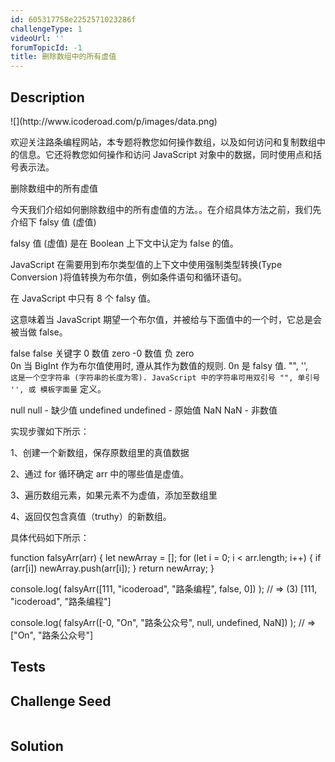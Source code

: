 ```yaml
---
id: 605317758e2252571023286f
challengeType: 1
videoUrl: ''
forumTopicId: -1
title: 删除数组中的所有虚值
---
```


## Description
<section id='description'>
![](http://www.icoderoad.com/p/images/data.png)

欢迎关注路条编程网站，本专题将教您如何操作数组，以及如何访问和复制数组中的信息。它还将教您如何操作和访问 JavaScript 对象中的数据，同时使用点和括号表示法。

删除数组中的所有虚值

今天我们介绍如何删除数组中的所有虚值的方法。。在介绍具体方法之前，我们先介绍下 falsy 值 (虚值)

falsy 值 (虚值) 是在 Boolean 上下文中认定为 false 的值。

JavaScript 在需要用到布尔类型值的上下文中使用强制类型转换(Type Conversion )将值转换为布尔值，例如条件语句和循环语句。

在 JavaScript 中只有 8 个 falsy 值。

这意味着当 JavaScript 期望一个布尔值，并被给与下面值中的一个时，它总是会被当做 false。

false			false 关键字
0				数值 zero	
-0				数值 负 zero	
0n				当 BigInt 作为布尔值使用时, 遵从其作为数值的规则. 0n 是 falsy 值.
				"", '', ``	
				这是一个空字符串 (字符串的长度为零). JavaScript 中的字符串可用双引号 "", 单引号 '', 或 模板字面量 `` 定义。

null			null - 缺少值
undefined		undefined - 原始值
NaN	NaN 		- 非数值


实现步骤如下所示：

1、创建一个新数组，保存原数组里的真值数据

2、通过 for 循环确定 arr 中的哪些值是虚值。

3、遍历数组元素，如果元素不为虚值，添加至数组里

4、返回仅包含真值（truthy）的新数组。

具体代码如下所示：

function falsyArr(arr) {
  let newArray = [];
  for (let i = 0; i < arr.length; i++) {
    if (arr[i]) newArray.push(arr[i]);
  }
  return newArray;
}

console.log( falsyArr([111, "icoderoad", "路条编程", false, 0])  );
// => (3) [111, "icoderoad", "路条编程"]

console.log( falsyArr([-0, "On", "路条公众号", null, undefined, NaN])  );
// => ["On", "路条公众号"]



</section>

## Tests
<section id='tests'>

</section>

## Challenge Seed
<section id='challengeSeed'>

<div id='js-seed'>

```js

```

</div>



</section>

## Solution
<section id='solution'>


</section>
